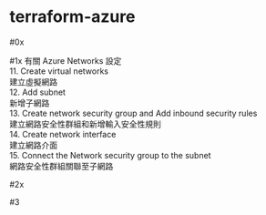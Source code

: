 # terraform-azure


#0x


#1x 有關 Azure Networks 設定  
 11. Create virtual networks  
     建立虛擬網路  
 12. Add subnet  
     新增子網路  
 13. Create network security group and Add inbound security rules  
     建立網路安全性群組和新增輸入安全性規則  
 14. Create network interface  
     建立網路介面  
 15. Connect the Network security group to the subnet  
     網路安全性群組關聯至子網路  
 
#2x


#3
